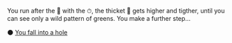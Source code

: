You run after the 🐰 with the ⏱, the thicket 🌿 gets higher and tigther, until you can see only a wild pattern of greens. You make a further step...

⚫ [You fall into a hole](../0/0.md)
